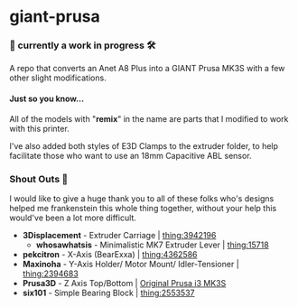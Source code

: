 # giant-prusa
### 🧰 currently a work in progress 🛠️
A repo that converts an Anet A8 Plus into a GIANT Prusa MK3S with a few other slight modifications.

#### Just so you know...

All of the models with "**remix**" in the name are parts that I modified to work with this printer.

I've also added both styles of E3D Clamps to the extruder folder, to help facilitate those who want to use an 18mm Capacitive ABL sensor.


### Shout Outs 📣

I would like to give a huge thank you to all of these folks who's designs helped me frankenstein this whole thing together, without your help this would've been a lot more difficult.

- **3Displacement** - Extruder Carriage | [thing:3942196](https://www.thingiverse.com/thing:3942196)
    - **whosawhatsis** - Minimalistic MK7 Extruder Lever | [thing:15718](https://www.thingiverse.com/thing:15718)
- **pekcitron** - X-Axis (BearExxa) | [thing:4362586](https://www.thingiverse.com/thing:4362586)
- **Maxinoha** - Y-Axis Holder/ Motor Mount/ Idler-Tensioner | [thing:2394683](https://www.thingiverse.com/thing:2394683)
- **Prusa3D** - Z Axis Top/Bottom | [Original Prusa i3 MK3S](https://www.prusa3d.com/prusa-i3-printable-parts/)
- **six101** - Simple Bearing Block | [thing:2553537](https://www.thingiverse.com/thing:2553537)